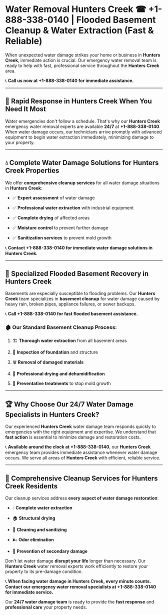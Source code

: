 # Water Removal Hunters Creek ☎ +1-888-338-0140 | Flooded Basement Cleanup & Water Extraction (Fast & Reliable)

When unexpected water damage strikes your home or business in **Hunters Creek**, immediate action is crucial. Our emergency water removal team is ready to help with fast, professional service throughout the **Hunters Creek** area. 

📞 **Call us now at +1-888-338-0140 for immediate assistance.**
---
## 🚀 Rapid Response in Hunters Creek When You Need It Most
Water emergencies don't follow a schedule. That's why our **Hunters Creek** emergency water removal experts are available **24/7** at **+1-888-338-0140**. When water damage occurs, our technicians arrive promptly with advanced equipment to begin water extraction immediately, minimizing damage to your property.
---
## 💧 Complete Water Damage Solutions for Hunters Creek Properties
We offer **comprehensive cleanup services** for all water damage situations in **Hunters Creek**:
- ✅ **Expert assessment** of water damage  
- ✅ **Professional water extraction** with industrial equipment  
- ✅ **Complete drying** of affected areas  
- ✅ **Moisture control** to prevent further damage  
- ✅ **Sanitization services** to prevent mold growth  
📞 **Contact +1-888-338-0140 for immediate water damage solutions in Hunters Creek.**
---
## 🌊 Specialized Flooded Basement Recovery in Hunters Creek
Basements are especially susceptible to flooding problems. Our **Hunters Creek** team specializes in **basement cleanup** for water damage caused by heavy rain, broken pipes, appliance failures, or sewer backups. 
📞 **Call +1-888-338-0140 for fast flooded basement assistance.**
### 🏚️ Our Standard Basement Cleanup Process:
1. 🏗️ **Thorough water extraction** from all basement areas  
2. 🔎 **Inspection of foundation** and structure  
3. 🗑️ **Removal of damaged materials**  
4. 💨 **Professional drying and dehumidification**  
5. 🚫 **Preventative treatments** to stop mold growth  
---
## 🏆 Why Choose Our 24/7 Water Damage Specialists in Hunters Creek?
Our experienced **Hunters Creek** water damage team responds quickly to emergencies with the right equipment and expertise. We understand that **fast action** is essential to minimize damage and restoration costs.
📞 **Available around the clock at +1-888-338-0140**, our **Hunters Creek** emergency team provides immediate assistance whenever water damage occurs. We serve all areas of **Hunters Creek** with efficient, reliable service.
---
## 🧹 Comprehensive Cleanup Services for Hunters Creek Residents
Our cleanup services address **every aspect of water damage restoration**:
- 💧 **Complete water extraction**  
- 🏠 **Structural drying**  
- 🧼 **Cleaning and sanitizing**  
- 🌬️ **Odor elimination**  
- 🚫 **Prevention of secondary damage**  
Don't let water damage **disrupt your life** longer than necessary. Our **Hunters Creek** water removal experts work efficiently to restore your property to its pre-damage condition.
📞 **When facing water damage in Hunters Creek, every minute counts. Contact our emergency water removal specialists at +1-888-338-0140 for immediate service.**
Our **24/7 water damage team** is ready to provide the **fast response** and **professional care** your property needs.
